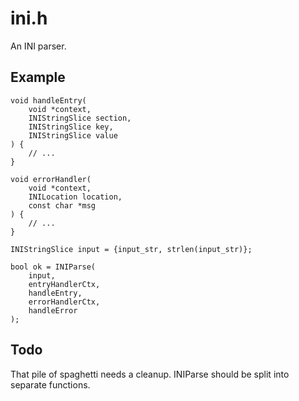 # ini.h

An INI parser.

## Example

	void handleEntry(
		void *context,
		INIStringSlice section,
		INIStringSlice key,
		INIStringSlice value
	) {
		// ...
	}

	void errorHandler(
		void *context,
		INILocation location,
		const char *msg
	) {
		// ...
	}

	INIStringSlice input = {input_str, strlen(input_str)};

	bool ok = INIParse(
		input,
		entryHandlerCtx,
		handleEntry,
		errorHandlerCtx,
		handleError
	);

## Todo

That pile of spaghetti needs a cleanup. INIParse should be split into separate functions.
